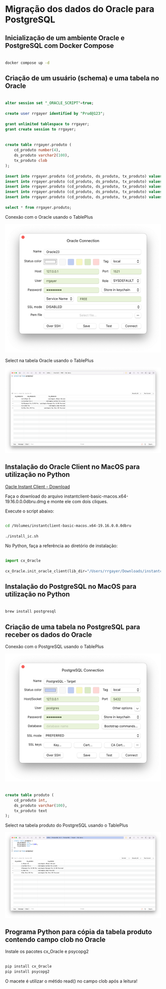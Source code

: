 # Migração dos dados do Oracle para PostgreSQL

## Inicialização de um ambiente Oracle e PostgreSQL com Docker Compose

```sh

docker compose up -d

```

## Criação de um usuário (schema) e uma tabela no Oracle

```sql

alter session set "_ORACLE_SCRIPT"=true;

create user rrgayer identified by "Prud@123";

grant unlimited tablespace to rrgayer;
grant create session to rrgayer;


create table rrgayer.produto (
    cd_produto number(4),
    ds_produto varchar2(100),
    tx_produto clob
);

insert into rrgayer.produto (cd_produto, ds_produto, tx_produto) values (1,'iPhone 15', to_clob('<xml>Apple iPhone 15</xml'));
insert into rrgayer.produto (cd_produto, ds_produto, tx_produto) values (2,'AirPod Pro 2', to_clob('<xml>Apple AirPod Pro 2</xml'));
insert into rrgayer.produto (cd_produto, ds_produto, tx_produto) values (3,'Macbook Pro 14 M3 Pro', to_clob('<xml>Apple Macbook Pro 14 M3 Pro</xml'));
insert into rrgayer.produto (cd_produto, ds_produto, tx_produto) values (4,'iPad Pro', to_clob('<xml>Apple iPad Pro</xml'));
insert into rrgayer.produto (cd_produto, ds_produto, tx_produto) values (5,'Mac Mini M2 Pro', to_clob('<xml>Apple Mac Mini M2 Pro</xml'));

select * from rrgayer.produto;

```

Conexão com o Oracle usando o TablePlus

![Conexão com o Oracle](./assets/Oracle_Conexao.png "Conexão com o Oracle")

Select na tabela Oracle usando o TablePlus

![Select na tabela produto](./assets/Oracle_Origem.png "Select na tabela produto")

## Instalação do Oracle Client no MacOS para utilização no Python

[Oacle Instant Client - Download](https://www.oracle.com/database/technologies/instant-client/macos-intel-x86-downloads.html)

Faça o download do arquivo instantclient-basic-macos.x64-19.16.0.0.0dbru.dmg e monte ele com dois cliques.

Execute o script abaixo:

```sh

cd /Volumes/instantclient-basic-macos.x64-19.16.0.0.0dbru

./install_ic.sh

```

No Python, faça a referência ao diretório de instalação:

```python

import cx_Oracle

cx_Oracle.init_oracle_client(lib_dir="/Users/rrgayer/Downloads/instantclient_19_16")

```

## Instalação do PostgreSQL no MacOS para utilização no Python

```sh

brew install postgresql

```

## Criação de uma tabela no PostgreSQL para receber os dados do Oracle

Conexão com o PostgreSQL usando o TablePlus

![Conexão com o PostgreSQL](./assets/PostgreSQL_Conexao.png "Conexão com o PostgreSQL")

```sql

create table produto (
	cd_produto int,
	ds_produto varchar(100),
	tx_produto text
);

```

Select na tabela produto do PostgreSQL usando o TablePlus

![Select na tabela produto](./assets/PostgreSQL_Destino.png "Select na tabela produto")

## Programa Python para cópia da tabela produto contendo campo clob no Oracle

Instale os pacotes cx_Oracle e psycopg2

```sh

pip install cx_Oracle
pip install psycopg2

```

O macete é utilizar o métido read() no campo clob após a leitura!
